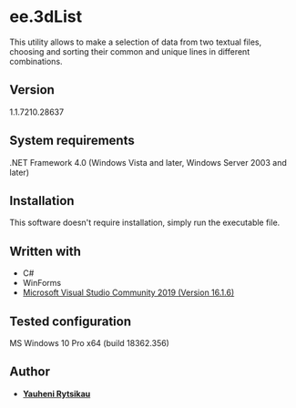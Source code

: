 # ee.3dList

This utility allows to make a selection of data from two textual files,
choosing and sorting their common and unique lines in different combinations.

## Version
1.1.7210.28637

## System requirements

.NET Framework 4.0 (Windows Vista and later, Windows Server 2003 and later)

## Installation

This software doesn't require installation, simply run the executable file.

## Written with

* C#
* WinForms
* [Microsoft Visual Studio Community 2019 (Version 16.1.6)](https://visualstudio.microsoft.com/)

## Tested configuration
MS Windows 10 Pro x64 (build 18362.356)

## Author

* [**Yauheni Rytsikau**](https://github.com/rytsikau)
